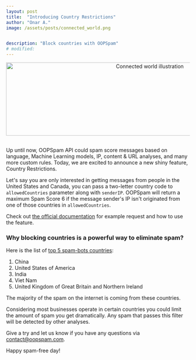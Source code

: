 ```yaml
---
layout: post
title:  "Introducing Country Restrictions"
author: "Onar A."
image: /assets/posts/connected_world.png


description: "Block countries with OOPSpam"
# modified: 
---
```

<center>
<img width="772" style="height: 200px;object-fit: cover;" alt="Connected world illustration" src="/blog/assets/posts/connected_world.png">
</center>
<br/>

Up until now, OOPSpam API could spam score messages based on language, Machine Learning models, IP, content & URL analyses, and many more custom rules.
Today, we are excited to announce a new shiny feature, Country Restrictions. 

Let's say you are only interested in getting messages from people in the United States and Canada, you can pass a two-letter country code to ```allowedCountries``` parameter along with ```senderIP```. OOPSpam will return a maximum Spam Score 6 if the message sender's IP isn't originated from one of those countries in ```allowedCountries```.

Check out [the official documentation](https://www.oopspam.com/docs) for example request and how to use the feature.

### Why blocking countries is a powerful way to eliminate spam?

Here is the list of [top 5 spam-bots countries](https://www.spamhaus.org/statistics/botnet-cc/):

1. China
2. United States of America
3. India
4. Viet Nam
5. United Kingdom of Great Britain and Northern Ireland

The majority of the spam on the internet is coming from these countries.

Considering most businesses operate in certain countries you could limit the amount of spam you get dramatically. Any spam that passes this filter will be detected by other analyses.

Give a try and let us know if you have any questions via [contact@oopspam.com](mailto:contact@oopspam.com).

Happy spam-free day!